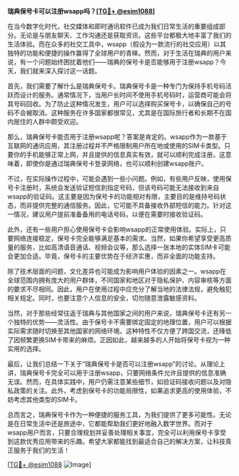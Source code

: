 **瑞典保号卡可以注册wsapp吗？[[TG💪+ @esim1088](https://t.me/s/esim1088)]**

在当今数字化时代，社交媒体和即时通讯软件已成为我们日常生活的重要组成部分。无论是与朋友聊天、工作沟通还是获取资讯，这些平台都极大地丰富了我们的生活体验。而在众多的社交工具中，wsapp（假设为一款流行的社交应用）以其独特的功能和便捷的操作赢得了全球用户的青睐。然而，对于生活在瑞典的用户来说，有一个问题始终困扰着他们——瑞典的保号卡是否能够用于注册wsapp？今天，我们就来深入探讨这一话题。

首先，我们需要了解什么是瑞典保号卡。瑞典保号卡是一种专门为保持手机号码活跃而设计的服务。通常情况下，当用户长时间不使用手机号码时，运营商可能会将其号码回收。为了防止这种情况发生，用户可以选择购买保号卡，以确保自己的号码不会被取消。这种服务在许多国家都很常见，尤其是在国际旅行者和长期不在国内居住的人群中颇受欢迎。

那么，瑞典保号卡能否用于注册wsapp呢？答案是肯定的。wsapp作为一款基于互联网的通讯应用，其注册过程并不严格限制用户所在地或使用的SIM卡类型。只要你的手机能够正常上网，并且提供的信息真实有效，就可以顺利完成注册。这意味着，即使你是通过瑞典保号卡登录网络，也可以顺利创建wsapp账户。

不过，在实际操作过程中，可能会遇到一些小问题。例如，有些用户反映，使用保号卡注册时，系统会发送验证短信到指定号码，但该号码可能无法接收到来自wsapp的验证码。这主要是因为保号卡的功能相对有限，主要目的是维持号码状态，而非提供完整的通信服务。因此，它可能不具备接收外部短信的能力。针对这一情况，建议用户提前准备备用的电话号码，以便在需要时接收验证码。

此外，还有一些用户担心使用保号卡会影响wsapp的正常使用体验。实际上，只要网络连接稳定，保号卡完全能够满足基本的需求。当然，如果你希望享受更高质量的服务，比如高清语音通话、视频会议等，那么选择一张本地的实体SIM卡可能会更加合适。毕竟，保号卡的主要优势在于经济实惠，而非全面的功能支持。

除了技术层面的问题，文化差异也可能成为影响用户体验的因素之一。wsapp在全球范围内拥有庞大的用户群体，不同国家和地区对于隐私保护、内容审核等方面的要求不尽相同。因此，用户在使用过程中应充分了解当地的法律法规，避免触犯相关规定。同时，也要注意个人信息的安全，切勿随意泄露敏感资料。

当然，对于那些经常往返于瑞典与其他国家之间的用户来说，瑞典保号卡还有另一个独特的优势——灵活性。由于保号卡不需要绑定固定的地理位置，用户可以根据实际需求随时切换至其他国家的网络环境。这种特性不仅方便了跨国交流，还降低了因频繁更换SIM卡带来的麻烦。正因如此，越来越多的人开始将保号卡视为一种实用的选择。

最后，让我们总结一下关于“瑞典保号卡是否可以注册wsapp”的讨论。从理论上讲，瑞典保号卡完全可以用于注册wsapp，只要网络条件允许且提供的信息准确无误。然而，在具体实践中，用户仍需注意某些细节，如验证码接收问题以及对隐私政策的关注。此外，考虑到保号卡的功能局限性，如果追求更高的使用体验，不妨考虑其他类型的SIM卡。

总而言之，瑞典保号卡作为一种便捷的服务工具，为我们提供了更多可能性。无论是在日常生活中还是旅途中，它都能帮助我们更好地融入数字世界。而对于wsapp用户而言，只要合理规划并妥善处理相关事宜，完全可以利用保号卡享受到这款优秀应用带来的乐趣。希望大家都能找到最适合自己的解决方案，让科技真正服务于我们的生活！

[[TG💪+ @esim1088](https://t.me/s/esim1088) ![Image](https://i.postimg.cc/4NQfJmqS/Snipaste-2025-05-13-00-14-12.png)]